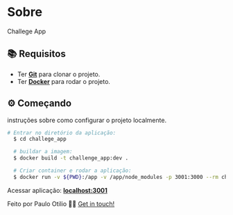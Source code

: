 Sobre
========
Challege App

<!-- Requisitos -->
## :books: Requisitos
- Ter [**Git**](https://git-scm.com/) para clonar o projeto.
- Ter [**Docker**](https://www.docker.com/) para rodar o projeto.

<!-- Começando -->
## :gear: Começando

instruções sobre como configurar o projeto localmente.
```bash
# Entrar no diretório da aplicação:
  $ cd challege_app

  # buildar a imagem:
  $ docker build -t challenge_app:dev .

  # Criar container e rodar a aplicação:
  $ docker run -v ${PWD}:/app -v /app/node_modules -p 3001:3000 --rm challenge_app:dev
```
Acessar aplicação: [**localhost:3001**](http://localhost:3001/)

Feito por Paulo Otilio 👋🏻 [Get in touch!](https://github.com/paulootilio)